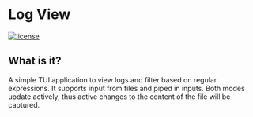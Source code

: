 # Log View
[![license](https://img.shields.io/badge/license-MIT-blue.svg)](https://github.com/TumbleOwlee/ws-dissector-lib/blob/master/LICENSE)

## What is it?
A simple TUI application to view logs and filter based on regular expressions. It supports input from files and piped in inputs. Both modes update actively, thus active changes to the content of the file will be captured.
